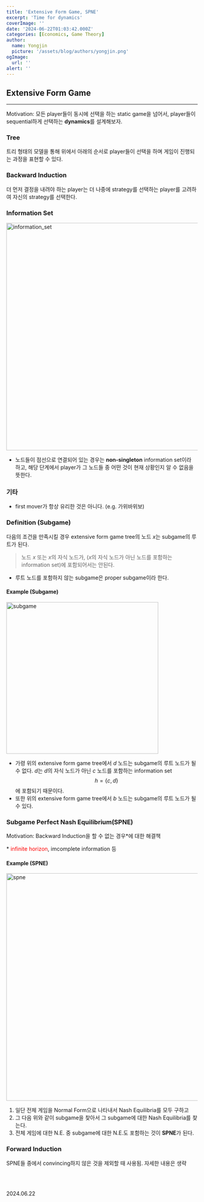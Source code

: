 ```yaml
---
title: 'Extensive Form Game, SPNE'
excerpt: 'Time for dynamics'
coverImage: ''
date: '2024-06-22T01:03:42.000Z'
categories: [Economics, Game Theory]
author:
  name: Yongjin
  picture: '/assets/blog/authors/yongjin.png'
ogImage:
  url: ''
alert: ''
---
```


## Extensive Form Game

---

Motivation: 모든 player들이 동시에 선택을 하는 static game을 넘어서, player들이 sequential하게 선택하는 **dynamics**를 설계해보자.

### Tree

트리 형태의 모델을 통해 위에서 아래의 순서로 player들이 선택을 하며 게임이 진행되는 과정을 표현할 수 있다.

### Backward Induction

더 먼저 결정을 내려야 하는 player는 더 나중에 strategy를 선택하는 player를 고려하여 자신의 strategy를 선택한다.

### Information Set

<img src="/assets/blog/posts/20240622_extensive-form-game-and-spne/information_set.png" alt="information_set" width=600>

- 노드들이 점선으로 연결되어 있는 경우는 **non-singleton** information set이라 하고, 해당 단계에서 player가 그 노드들 중 어떤 것이 현재 상황인지 알 수 없음을 뜻한다.

### 기타

- first mover가 항상 유리한 것은 아니다. (e.g. 가위바위보)

### Definition (Subgame)

다음의 조건을 만족시킬 경우 extensive form game tree의 노드 $x$는 subgame의 루트가 된다.

> 노드 $x$ 또는 $x$의 자식 노드가, ($x$의 자식 노드가 아닌 노드를 포함하는 information set)에 포함되어서는 안된다.

- 루트 노드를 포함하지 않는 subgame은 proper subgame이라 한다.

#### Example (Subgame)

<img src="/assets/blog/posts/20240622_extensive-form-game-and-spne/subgame.png" alt="subgame" width=400>

- 가령 위의 extensive form game tree에서 $d$ 노드는 subgame의 루트 노드가 될 수 없다. $d$는 $d$의 자식 노드가 아닌 $c$ 노드를 포함하는 information set $$h=\{c,d\}$$에 포함되기 때문이다.
- 또한 위의 extensive form game tree에서 $b$ 노드는 subgame의 루트 노드가 될 수 있다.

### Subgame Perfect Nash Equilibrium(SPNE)

Motivation: Backward Induction을 할 수 없는 경우\*에 대한 해결책

\* <span style="color:red">infinite horizon</span>, imcomplete information 등

#### Example (SPNE)

<img src="/assets/blog/posts/20240622_extensive-form-game-and-spne/spne.png" alt="spne" width=600>

1. 일단 전체 게임을 Normal Form으로 나타내서 Nash Equilibria를 모두 구하고
2. 그 다음 위와 같이 subgame을 찾아서 그 subgame에 대한 Nash Equilibria를 찾는다.
3. 전체 게임에 대한 N.E. 중 subgame에 대한 N.E.도 포함하는 것이 **SPNE**가 된다.

### Forward Induction

SPNE들 중에서 convincing하지 않은 것을 제외할 때 사용됨. 자세한 내용은 생략

<br/><br/>

2024.06.22
